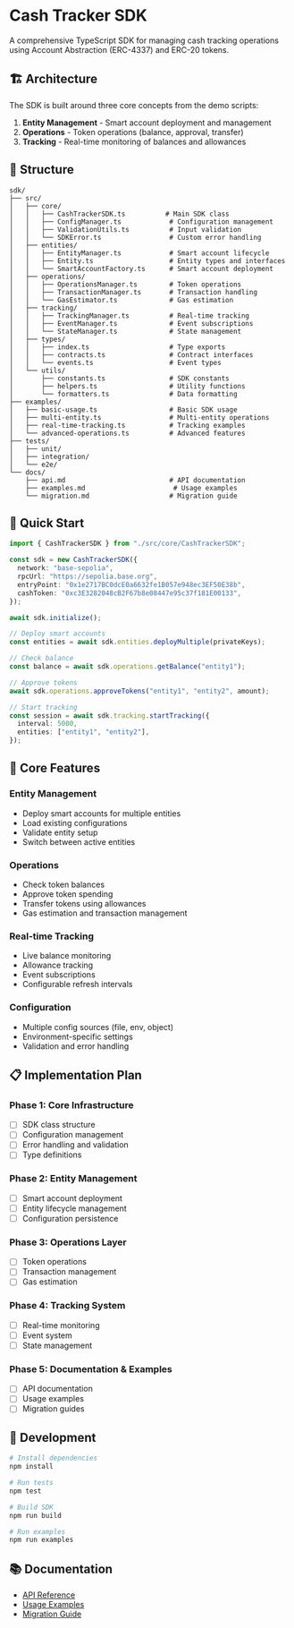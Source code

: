 # Cash Tracker SDK

A comprehensive TypeScript SDK for managing cash tracking operations using Account Abstraction (ERC-4337) and ERC-20 tokens.

## 🏗️ Architecture

The SDK is built around three core concepts from the demo scripts:

1. **Entity Management** - Smart account deployment and management
2. **Operations** - Token operations (balance, approval, transfer)
3. **Tracking** - Real-time monitoring of balances and allowances

## 📁 Structure

```
sdk/
├── src/
│   ├── core/
│   │   ├── CashTrackerSDK.ts          # Main SDK class
│   │   ├── ConfigManager.ts            # Configuration management
│   │   ├── ValidationUtils.ts          # Input validation
│   │   └── SDKError.ts                 # Custom error handling
│   ├── entities/
│   │   ├── EntityManager.ts            # Smart account lifecycle
│   │   ├── Entity.ts                   # Entity types and interfaces
│   │   └── SmartAccountFactory.ts      # Smart account deployment
│   ├── operations/
│   │   ├── OperationsManager.ts        # Token operations
│   │   ├── TransactionManager.ts       # Transaction handling
│   │   └── GasEstimator.ts             # Gas estimation
│   ├── tracking/
│   │   ├── TrackingManager.ts          # Real-time tracking
│   │   ├── EventManager.ts             # Event subscriptions
│   │   └── StateManager.ts             # State management
│   ├── types/
│   │   ├── index.ts                    # Type exports
│   │   ├── contracts.ts                # Contract interfaces
│   │   └── events.ts                   # Event types
│   └── utils/
│       ├── constants.ts                # SDK constants
│       ├── helpers.ts                  # Utility functions
│       └── formatters.ts               # Data formatting
├── examples/
│   ├── basic-usage.ts                  # Basic SDK usage
│   ├── multi-entity.ts                 # Multi-entity operations
│   ├── real-time-tracking.ts           # Tracking examples
│   └── advanced-operations.ts          # Advanced features
├── tests/
│   ├── unit/
│   ├── integration/
│   └── e2e/
└── docs/
    ├── api.md                          # API documentation
    ├── examples.md                      # Usage examples
    └── migration.md                    # Migration guide
```

## 🚀 Quick Start

```typescript
import { CashTrackerSDK } from "./src/core/CashTrackerSDK";

const sdk = new CashTrackerSDK({
  network: "base-sepolia",
  rpcUrl: "https://sepolia.base.org",
  entryPoint: "0x1e2717BC0dcE0a6632fe1B057e948ec3EF50E38b",
  cashToken: "0xc3E3282048cB2F67b8e08447e95c37f181E00133",
});

await sdk.initialize();

// Deploy smart accounts
const entities = await sdk.entities.deployMultiple(privateKeys);

// Check balance
const balance = await sdk.operations.getBalance("entity1");

// Approve tokens
await sdk.operations.approveTokens("entity1", "entity2", amount);

// Start tracking
const session = await sdk.tracking.startTracking({
  interval: 5000,
  entities: ["entity1", "entity2"],
});
```

## 🎯 Core Features

### Entity Management

- Deploy smart accounts for multiple entities
- Load existing configurations
- Validate entity setup
- Switch between active entities

### Operations

- Check token balances
- Approve token spending
- Transfer tokens using allowances
- Gas estimation and transaction management

### Real-time Tracking

- Live balance monitoring
- Allowance tracking
- Event subscriptions
- Configurable refresh intervals

### Configuration

- Multiple config sources (file, env, object)
- Environment-specific settings
- Validation and error handling

## 📋 Implementation Plan

### Phase 1: Core Infrastructure

- [ ] SDK class structure
- [ ] Configuration management
- [ ] Error handling and validation
- [ ] Type definitions

### Phase 2: Entity Management

- [ ] Smart account deployment
- [ ] Entity lifecycle management
- [ ] Configuration persistence

### Phase 3: Operations Layer

- [ ] Token operations
- [ ] Transaction management
- [ ] Gas estimation

### Phase 4: Tracking System

- [ ] Real-time monitoring
- [ ] Event system
- [ ] State management

### Phase 5: Documentation & Examples

- [ ] API documentation
- [ ] Usage examples
- [ ] Migration guides

## 🔧 Development

```bash
# Install dependencies
npm install

# Run tests
npm test

# Build SDK
npm run build

# Run examples
npm run examples
```

## 📚 Documentation

- [API Reference](./docs/api.md)
- [Usage Examples](./docs/examples.md)
- [Migration Guide](./docs/migration.md)
